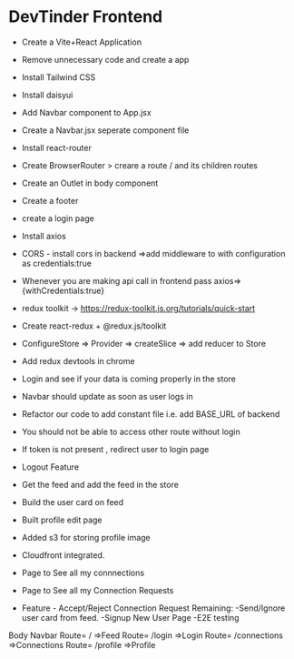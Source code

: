 # DevTinder Frontend

- Create a Vite+React Application
- Remove unnecessary code and create a app
- Install Tailwind CSS
- Install daisyui
- Add Navbar component to App.jsx
- Create a Navbar.jsx seperate component file
- Install react-router
- Create BrowserRouter > creare a route / and its children routes
- Create an Outlet in body component
- Create a footer

- create a login page
- Install axios
- CORS - install cors in backend =>add middleware to with configuration as credentials:true
- Whenever you are making api call in frontend pass axios=> {withCredentials:true}

- redux toolkit -> https://redux-toolkit.js.org/tutorials/quick-start
- Create react-redux + @redux.js/toolkit
- ConfigureStore => Provider => createSlice => add reducer to Store
- Add redux devtools in chrome
- Login and see if your data is coming properly in the store
- Navbar should update as soon as user logs in
- Refactor our code to add constant file i.e. add BASE_URL of backend

- You should not be able to access other route without login
- If token is not present , redirect user to login page
- Logout Feature
- Get the feed and add the feed in the store
- Build the user card on feed
- Built profile edit page
- Added s3 for storing profile image
- Cloudfront integrated.
- Page to See all my connnections
- Page to See all my Connection Requests
- Feature - Accept/Reject Connection Request
Remaining:
    -Send/Ignore user card from feed.
    -Signup New User Page
    -E2E testing

Body
Navbar
Route= / =>Feed
Route= /login =>Login
Route= /connections =>Connections
Route= /profile =>Profile
